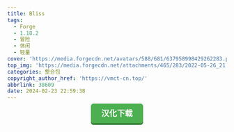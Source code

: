 ```yaml
---
title: Bliss
tags:
  - Forge
  - 1.18.2
  - 冒险
  - 休闲
  - 轻量
cover: 'https://media.forgecdn.net/avatars/588/681/637958998429262283.png'
top_img: 'https://media.forgecdn.net/attachments/465/283/2022-05-26_21.png'
categories: 整合包
copyright_author_href: 'https://vmct-cn.top/'
abbrlink: 38609
date: 2024-02-23 22:59:38
---
```

<center><a style = "background-color: #4caf50;box-shadow: 0 4px #357e36;border: none;border-radius: 6px;padding: 12px 24px;font-size: 18px;font-weight: bold;color: #fff;transition: all 0.2s ease-in-out;text-decoration: none;cursor: pointer;" href=https://vmct-cn.top/modpacks/bliss/index.html>汉化下载</a></center>